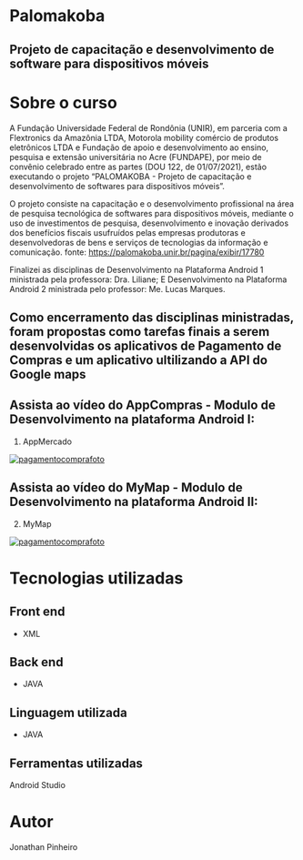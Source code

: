 # Palomakoba

## Projeto de capacitação e desenvolvimento de software para dispositivos móveis

# Sobre o curso
A Fundação Universidade Federal de Rondônia (UNIR), em parceria com a Flextronics da Amazônia LTDA, Motorola mobility comércio de produtos eletrônicos LTDA e Fundação de apoio e desenvolvimento ao ensino, pesquisa e extensão universitária no Acre (FUNDAPE), por meio de convênio celebrado entre as partes (DOU 122, de 01/07/2021), estão executando o projeto “PALOMAKOBA - Projeto de capacitação e desenvolvimento de softwares para dispositivos móveis”.

O projeto consiste na capacitação e o desenvolvimento profissional na área de pesquisa tecnológica de softwares para dispositivos móveis, mediante o uso de investimentos de pesquisa, desenvolvimento e inovação derivados dos benefícios fiscais usufruídos pelas empresas produtoras e desenvolvedoras de bens e serviços de tecnologias da informação e comunicação.
fonte: https://palomakoba.unir.br/pagina/exibir/17780


Finalizei as disciplinas de Desenvolvimento na Plataforma Android 1 ministrada pela professora: Dra. Liliane;
E Desenvolvimento na Plataforma Android 2 ministrada pelo professor: Me. Lucas Marques.

## Como encerramento das disciplinas ministradas, foram propostas como tarefas finais a serem desenvolvidas os aplicativos de Pagamento de Compras e um aplicativo ultilizando a API do Google maps

## Assista ao vídeo do AppCompras - Modulo de Desenvolvimento na plataforma Android I:

1) AppMercado

[![pagamentocomprafoto](https://github.com/Jonathan2379/Resources/blob/main/fotoAppMercado.PNG)](https://www.youtube.com/watch?v=e2nM0fEMUgM)

## Assista ao vídeo do MyMap - Modulo de Desenvolvimento na plataforma Android II:

2) MyMap

[![pagamentocomprafoto](https://github.com/Jonathan2379/Resources/blob/main/fotoMyMap.PNG)](https://www.youtube.com/watch?v=PQuV48fo1kc)


# Tecnologias utilizadas

## Front end
- XML

## Back end
- JAVA

## Linguagem utilizada
- JAVA

## Ferramentas utilizadas
Android Studio

# Autor
Jonathan Pinheiro
